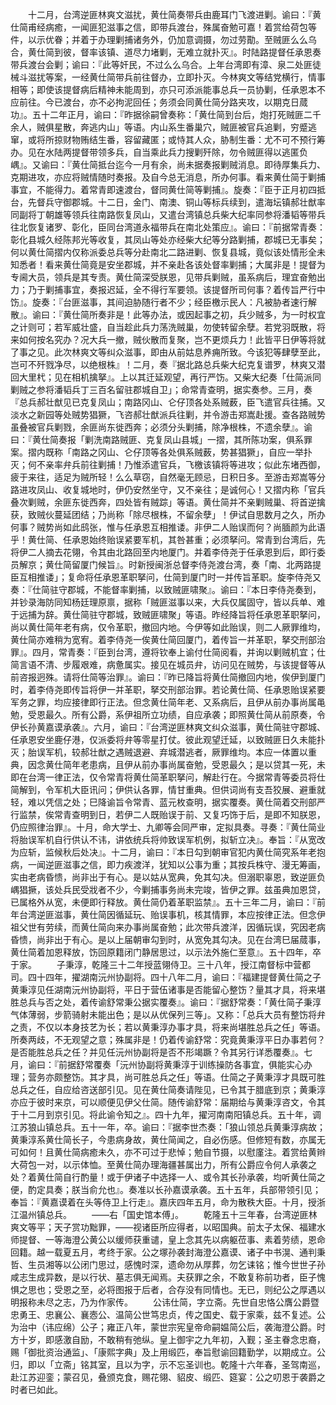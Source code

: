<!-- { "loadSidebar": true } -->
　　十二月，台湾逆匪林爽文滋扰，黄仕简奏带兵由鹿耳门飞渡进剿。谕曰：『黄仕简甫经病癒，一闻匪犯滋事之信，即带兵渡台，殊属奋勉可嘉！着赏给荷包等件，以示优眷；并着于办理剿捕诸务外，仍加意调摄，勿过劳勩。至贼匪么么乌合，黄仕简到彼，督率该镇、道尽力堵剿，无难立就扑灭』。时陆路提督任承恩奏带兵渡台会剿；谕曰：『此等奸民，不过么么乌合。上年台湾即有漳、泉二处匪徒械斗滋扰等案，一经黄仕简带兵前往督办，立即扑灭。今林爽文等结党横行，情事相等；即使该提督病后精神未能周到，亦只可添派能事总兵一员协剿，任承恩本不应前往。今已渡台，亦不必拘泥回任；务须会同黄仕简分路夹攻，以期克日蒇功』。五十二年正月，谕曰：『昨据徐嗣曾奏称：「黄仕简到台后，炮打死贼匪二千余人，贼俱星散，奔逃内山」等语。内山系生番巢穴，贼匪被官兵追剿，穷蹙逃窜，或将所掠财物贿结生番，容留藏匿；或恃其人众，胁制生番：尤不可不预行筹办。见在水陆两提督带领多兵，自当乘此兵力搜剿歼除，勿令贼匪得以逃匿负嵎』。又谕曰：『黄仕简抵台迄今一月有余，尚未据奏报剿贼消息。即待厚集兵力、克期进攻，亦应将贼情随时奏报。及自今总无消息，所办何事。看来黄仕简于剿捕事宜，不能得力。着常青即速渡台，督同黄仕简等剿捕』。旋奏：『臣于正月初四抵台，先督兵守御郡城。十二日，金门、南澳、铜山等标兵续到，遣海坛镇郝壮猷率同副将丁朝雄等领兵往南路恢复凤山，又遣台湾镇总兵柴大纪率同参将潘韬等带兵往北恢复诸罗、彰化，臣同台湾道永福带兵在南北处策应』。谕曰：『前据常青奏：彰化县城久经陈邦光等收复，其凤山等处亦经柴大纪等分路剿捕，郡城已无事矣；何以黄仕简摺内仅称派委总兵等分赴南北二路进剿、恢复县城，竟似该处情形全未知悉者！看来黄仕简竟是安坐郡城，并不亲赴各该处督率剿捕；大属非是！提督为专阃大员，领兵是其专责。黄仕简深受朕恩，见带兵剿贼，虽系病后，理宜奋勉出力；乃于剿捕事宜，奏报迟延，全不得行军要领。该提督所司何事？着传旨严行中饬』。旋奏：『台匪滋事，其间迫胁随行者不少；经臣檄示民人：凡被胁者速行解散』。谕曰：『黄仕简所奏非是！此等办法，或因起事之初，兵少贼多，为一时权宜之计则可；若军威壮盛，自当趁此兵力荡洗贼巢，勿使转留余孽。若党羽既散，将来如何按名究办？况大兵一撤，贼伙散而复聚，岂不更烦兵力！此皆平日伊等将就了事之见。此次林爽文等纠众滋事，即由从前姑息养痈所致。今该犯等肆孽至此，岂可不歼戮净尽，以绝根株』！二月，奏『据北路总兵柴大纪克复谱罗，林爽又潜回大里杙；见在相机擒拏』。上以其迁延观望，再行严饬。又柴大纪奏「仕简派同剿贼之参将潘韬兵丁三百名留驻郡城自卫」；命常青查明，据实奏参。三月，奏『总兵郝壮猷见已克复凤山；南路冈山、仑仔顶各处系贼薮，臣飞遣官兵往捕。又淡水之新园等处贼势猖獗，飞咨郝壮猷派兵往剿，并令游击郑嵩赴援。查各路贼势虽叠被官兵剿戮，余匪尚东徙西奔；必须分头剿捕，除净根株，不遗余孽』。谕曰：『黄仕简奏报「剿洗南路贼匪、克复凤山县城」一摺，其所陈功案，俱系罪案。摺内既称「南路之冈山、仑仔顶等各处俱系贼薮，势甚猖獗」，自应一举扑灭；何不亲率弁兵前往剿捕！乃惟添遣官兵，飞檄该镇将等进攻；似此东堵西御，疲于来往，适足为贼所轻！么么草窃，自然毫无顾忌，日积日多。至游击郑嵩等分路进攻凤山、收复城地时，伊仍安然坐守，又不亲往；是诚何心！又摺内称「官兵叠次剿贼，余匪东徙西奔，四处皆有贼踪」等语。黄仕简并不亲剿贼巢、将首逆擒获，致贼伙蔓延团结；乃尚称「除尽根株，不留余孽」！伊试自思数月之久，所办何事？贼势尚如此鸱张，惟与任承恩互相推诿。非伊二人贻误而何？尚腼颜为此语乎！黄仕简、任承恩始终贻误紧要军机，其咎甚重；必须拏问。常青到台湾后，先将伊二人摘去花翎，令其由北路回至内地厦门。并着李侍尧于任承恩到后，即行委员解京；黄仕简留厦门候旨』。时新授闽浙总督李侍尧渡台湾，奏「南、北两路提臣互相推诿」；复命将任承恩革职拏问，仕简到厦门时一并传旨革职。旋李侍尧又奏：『仕简驻守郡城，不能督率剿捕，以致贼匪啸聚』。谕曰：『本日李侍尧奏到，并钞录海防同知杨廷理原禀，据称「贼匪滋事以来，大兵仅属固守，皆以兵单、难于远捕为辞。黄仕简驻守郡城，致贼匪啸聚」等语。昨经降旨将任承恩革职拏问，尚以黄仕简年老有病，仅令革职，撤回内地。今伊等如此贻误，则二人厥罪维均，黄仕简亦难稍为宽宥。着李侍尧一俟黄仕简回厦门，着传旨一并革职，拏交刑部治罪』。四月，常青奏：『臣到台湾，遵将钦奉上谕付仕简阅看，并询以剿贼机宜；仕简言语不清、步履艰难，病惫属实。接见在城员弁，访问见在贼势，与该提督等从前咨报迥殊。请将仕简等治罪』。谕曰：『昨已降旨将黄仕简撤回内地，俟伊到厦门时，着李侍尧即传旨将伊一并革职，拏交刑部治罪。若论黄仕简、任承恩贻误紧要军务之罪，均应接律即行正法。但念黄仕简年老、又系病后，且伊从前办事尚属黾勉，受恩最久。所有公爵，系伊祖所立功绩，自应承袭；即照黄仕简从前原奏，令伊长孙黄嘉谟承袭』。六月，谕曰：『台湾逆匪林爽文纠众滋事，黄仕简驻守郡城、任承恩安坐鹿仔港，仅派委将弁等零星打仗。彼此观望迁延，以致贼匪日久未能扑灭；胎误军机，较郝壮猷之遇贼退避、弃城潜逃者，厥罪维均。本应一体置以重典，因念黄仕简年老患病，且伊从前办事尚属奋勉，受恩最久；是以贷其一死，未即在台湾一律正法，仅令常青将黄仕简革职拏问，解赴行在。今据常青等委员将仕简解到，令军机大臣讯问；伊供认各罪，情甘重典。但供词尚有支吾狡展、避重就轻，难以凭信之处；巳降谕旨令常青、蓝元枚查明，据实覆奏。黄仕简着交刑部严行监禁，俟常青查明到日，若伊二人既贻误于前、又复巧饰于后，是即不知朕恩，仍应照律治罪』。十月，命大学士、九卿等会同严审，定拟具奏。寻奏：『黄仕简业将胎误军机自行供认不讳，讲依统兵将帅致误军机例，拟斩立决』。奉旨：『从宽改为应斩，监候秋后处决』。十二月，谕曰：『本日勾到朝审官犯内黄仕简究系年老抱病，一闻逆匪滋事之信，即力疾渡洋，犹知以公事为重；其按兵株守、漫无筹画，实由老病昏愦，尚非出于有心。是以姑从宽典，免其勾决。但溺职辜恩，致逆匪负嵎猖撅，该处兵民受戕者不少，今剿捕事务尚未完竣，皆伊之罪。兹虽典加恩贷，已属格外从宽，未便即行释放。黄仕简仍着革职监禁』。五十三年二月，谕曰：『前年台湾逆匪滋事，黄仕简因循延玩、贻误事机，核其情罪，本应按律正法。但念伊祖父世有劳续，而黄仕简向来办事尚属奋勉；此次带兵渡洋，因循玩误，究因老病昏愦，尚非出于有心。是以上届朝审勾到时，从宽免其勾决。见在台湾巳届蒇事，黄仕简着加恩释放，饬回原籍闭门静居思过，以示法外施仁至意』。五十四年，卒于家。
　　子秉淳，乾隆三十二年授蓝翎侍卫。三十八年，授江南督标中营都司。四十四年，擢湖南沅州协副将。四十八年二月，谕曰：『福建提督黄仕简之子黄秉淳见任湖南沅州协副将，平日于营伍诸事是否能留心整饬？量其才具，将来堪胜总兵与否之处，着传谕舒常秉公据实覆奏』。谕曰：『据舒常奏：「黄仕简子秉淳气体薄弱，步箭骑射未能出色；是以从优保列三等」。又称：「总兵大员有整饬将弁之责，不仅以本身技艺为长；若以黄秉淳办事才具，将来尚堪胜总兵之任」等语。所奏两歧，不无观望之意；殊属非是！仍着传谕舒常：究竟黄秉淳平日办事若何？是否能胜总兵之任？并见任沅州协副将是否不形竭蹶？令其另行详悉覆奏』。七月，谕曰：『前据舒常覆奏「沅州协副将黄秉淳于训练操防各事宜，俱能实心办理；营务亦颇整饬。其才具，尚可胜总兵之任」等语。仕简之子黄秉淳才具既可胜总兵之任，自应给咨送部引见。见在黄仕简奏请陛见，已令其于腊底到京；黄秉淳亦应于彼时来京，可以顺便见伊父仕简。随传谕舒常：届期给与黄秉淳咨文，令其于十二月到京引见。将此谕令知之』。四十九年，擢河南南阳镇总兵。五十年，调江苏狼山镇总兵。五十一年，卒。谕曰：『据李世杰奏：「狼山领总兵黄秉淳病故；黄秉淳系黄仕简长子，今患病身故，黄仕简闻之，自必伤感。但修短有数，亦属无可如何！且黄仕简病癒未久，亦不可过于悲悼；勉自节摄，以慰廑注。着赏给黄辫大荷包一对，以示体恤。至黄仕简办理海疆甚属出力，所有公爵应令何人承袭之处？着黄仕简自行酌量！或于伊诸子中选择一人、或令其长孙承袭，均听黄仕简之便，酌定具奏；朕当俞允也』。奏准以长孙嘉谟承袭。五十五年，兵部带领引见；奉旨：『黄嘉谟着在头等侍卫上行走』。嘉庆四年五月，命为散秩大臣。十月，授浙江温州镇总兵。
　　——右「国史馆本傅」。
　　乾隆五十三年春，台湾逆匪林爽文等平；天子赏功黜罪，——视诸臣所应得者，以昭国典。前太子太保、福建水师提督、一等海澄公黄公以缓师获重谴，皇上念其先以病躯莅事、素着劳绩，恩命回籍。越一载夏五月，考终于家。公之塚孙袭封海澄公嘉谟、诸子中书滉、通判秉哲、生员湘等以公闭门思过，感愧时深，遗命勿从厚葬，勿乞诔铭；惟今世世子孙咸志生成异数，是以行状、墓志俱无闻焉。夫获罪之余，不敢复称前功者，臣子愧惧之思也；受恩之至，必将图报于后者，合存没有同情也。无已，则纪公之厚遇以明报称未尽之志，乃为作家传。
　　公讳仕简，字立斋。先世自忠恪公膺公爵暨忠勇王、忠襄公、襄悫公、温简公世笃忠贞，传之国史、载于家乘，兹不复述。公为治中（讳应绵）公子；雍正八年，蒙世宗宪皇帝命嗣媪简公后，袭海澄公爵。时方十岁，即感激自励，不敢稍有弛纵。皇上御宇之九年初，入觐；圣主眷念忠裔，赐「御批资治通监」、「康熙字典」及上用缎匹，奉旨慰谕回籍勤学，以期成立。公归，即以「立斋」铭其室，且以为字，示不忘圣训也。乾隆十六年春，圣驾南巡，赴江苏迎銮；蒙召见，叠颁克食，赐花翎、貂皮、缎匹、筵宴：公之叨恩于袭爵之时者已如此。

